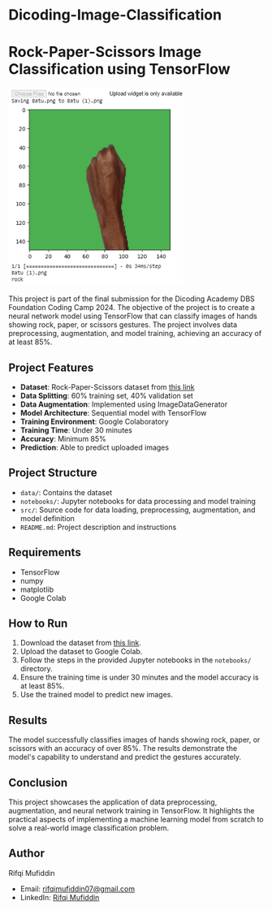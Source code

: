 # Dicoding-Image-Classification
# Rock-Paper-Scissors Image Classification using TensorFlow

![Sample Result](SS.png)

This project is part of the final submission for the Dicoding Academy DBS Foundation Coding Camp 2024. The objective of the project is to create a neural network model using TensorFlow that can classify images of hands showing rock, paper, or scissors gestures. The project involves data preprocessing, augmentation, and model training, achieving an accuracy of at least 85%.

## Project Features
- **Dataset**: Rock-Paper-Scissors dataset from [this link](https://github.com/dicodingacademy/assets/releases/download/release/rockpaperscissors.zip)
- **Data Splitting**: 60% training set, 40% validation set
- **Data Augmentation**: Implemented using ImageDataGenerator
- **Model Architecture**: Sequential model with TensorFlow
- **Training Environment**: Google Colaboratory
- **Training Time**: Under 30 minutes
- **Accuracy**: Minimum 85%
- **Prediction**: Able to predict uploaded images

## Project Structure
- `data/`: Contains the dataset
- `notebooks/`: Jupyter notebooks for data processing and model training
- `src/`: Source code for data loading, preprocessing, augmentation, and model definition
- `README.md`: Project description and instructions

## Requirements
- TensorFlow
- numpy
- matplotlib
- Google Colab

## How to Run
1. Download the dataset from [this link](https://github.com/dicodingacademy/assets/releases/download/release/rockpaperscissors.zip).
2. Upload the dataset to Google Colab.
3. Follow the steps in the provided Jupyter notebooks in the `notebooks/` directory.
4. Ensure the training time is under 30 minutes and the model accuracy is at least 85%.
5. Use the trained model to predict new images.

## Results
The model successfully classifies images of hands showing rock, paper, or scissors with an accuracy of over 85%. The results demonstrate the model's capability to understand and predict the gestures accurately.

## Conclusion
This project showcases the application of data preprocessing, augmentation, and neural network training in TensorFlow. It highlights the practical aspects of implementing a machine learning model from scratch to solve a real-world image classification problem.

## Author
Rifqi Mufiddin
- Email: rifqimufiddin07@gmail.com
- LinkedIn: [Rifqi Mufiddin](https://www.linkedin.com/in/rifqi-mufiddin)
